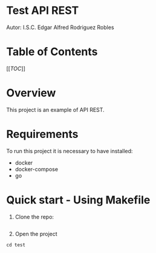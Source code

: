 # Test API REST
Autor: I.S.C. Edgar Alfred Rodriguez Robles

# Table of Contents
[[_TOC_]]

# Overview
This project is an example of API REST.

# Requirements
To run this project it is necessary to have installed:
- docker
- docker-compose
- go

# Quick start - Using Makefile
1. Clone the repo:
```shell

```
2. Open the project
```shell
cd test
```